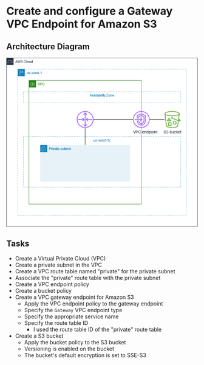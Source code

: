# Create and configure a Gateway VPC Endpoint for Amazon S3

## Architecture Diagram
![Gateway VPC Endpoint for S3](./Pictures/Gateway_VPC_Endpoint_S3.png)

## Tasks
- Create a Virtual Private Cloud (VPC)
- Create a private subnet in the VPC
- Create a VPC route table named "private" for the private subnet
- Associate the "private" route table with the private subnet
- Create a VPC endpoint policy
- Create a bucket policy
- Create a VPC gateway endpoint for Amazon S3
  - Apply the VPC endpoint policy to the gateway endpoint
  - Specify the `Gateway` VPC endpoint type
  - Specify the appropriate service name
  - Specify the route table ID
    - I used the route table ID of the "private" route table
- Create a S3 bucket
  - Apply the bucket policy to the S3 bucket
  - Versioning is enabled on the bucket
  - The bucket's default encryption is set to SSE-S3
